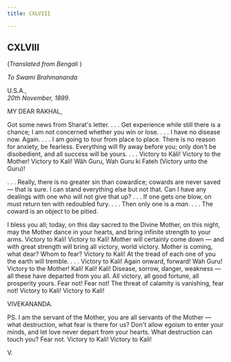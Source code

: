 ```yaml
---
title: CXLVIII

---
```





  

  


## CXLVIII

(*Translated from Bengali* )

*To Swami Brahmananda*

U.S.A.,  
*20th November, 1899*.

MY DEAR RAKHAL,

Got some news from Sharat's letter. . . . Get experience while still
there is a chance; I am not concerned whether you win or lose. . . . I
have no disease now. Again. . . . I am going to tour from place to
place. There is no reason for anxiety, be fearless. Everything will fly
away before you; only don't be disobedient, and all success will be
yours. . . . Victory to Kâli! Victory to the Mother! Victory to Kali!
Wâh Guru, Wah Guru ki Fateh (Victory unto the Guru)!

. . . Really, there is no greater sin than cowardice; cowards are never
saved — that is sure. I can stand everything else but not that. Can I
have any dealings with one who will not give that up? . . . If one gets
one blow, on must return ten with redoubled fury. . . . Then only one is
a *man*. . . . The coward is an object to be pitied.

I bless you all; today, on this day sacred to the Divine Mother, on this
night, may the Mother dance in your hearts, and bring infinite strength
to your arms. Victory to Kali! Victory to Kali! Mother will certainly
come down — and with great strength will bring all victory, world
victory. Mother is coming, what dear? Whom to fear? Victory to Kali! At
the tread of each one of you the earth will tremble. . . . Victory to
Kali! Again onward, forward! Wah Guru! Victory to the Mother! Kali!
Kali! Kali! Disease, sorrow, danger, weakness — all these have departed
from you all. All victory, all good fortune, all prosperity yours. Fear
not! Fear not! The threat of calamity is vanishing, fear not! Victory to
Kali! Victory to Kali!

VIVEKANANDA.

PS. I am the servant of the Mother, you are all servants of the Mother —
what destruction, what fear is there for us? Don't allow egoism to enter
your minds, and let love never depart from your hearts. What destruction
can touch you? Fear not. Victory to Kali! Victory to Kali!

V.


